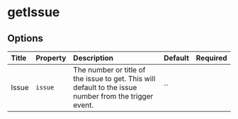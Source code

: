 # getIssue

## Options

| Title | Property | Description | Default | Required |
| :---- | :--- | :---------- | :------ | :------- |
| Issue | `issue` | The number or title of the issue to get. This will default to the issue number from the trigger event. | `` |  |

